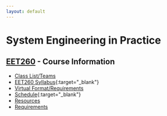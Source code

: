 ```yaml
---
layout: default
---
```


# System Engineering in Practice

## [EET260](../) - Course Information

- [Class List/Teams](teams.md)
- [EET260 Syllabus](EET260.Syllabus.pdf){:target="_blank"}
- [Virtual Format/Requirements](virtual.md)
- [Schedule](SprintSchedule.pdf){:target="_blank"}
- [Resources](../resources)
- [Requirements](requirements.md)



